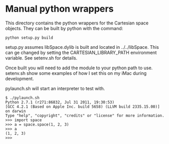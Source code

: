 # Manual python wrappers

This directory contains the python wrappers for the Cartesian space objects.
They can be built by python with the command:

    python setup.py build

setup.py assumes libSpace.dylib is built and located in ../../libSpace.
This can ge changed by setting the CARTESIAN_LIBRARY_PATH environment
variable. See setenv.sh for details.

Once built you will need to add the module to your python path to use.
setenv.sh show some examples of how I set this on my iMac during
development.

pylaunch.sh will start an interpreter to test with.

    $ ./pylaunch.sh
    Python 2.7.1 (r271:86832, Jul 31 2011, 19:30:53)
    [GCC 4.2.1 (Based on Apple Inc. build 5658) (LLVM build 2335.15.00)] on darwin
    Type "help", "copyright", "credits" or "license" for more information.
    >>> import space
    >>> a = space.space(1, 2, 3)
    >>> a
    (1, 2, 3)
    >>>

